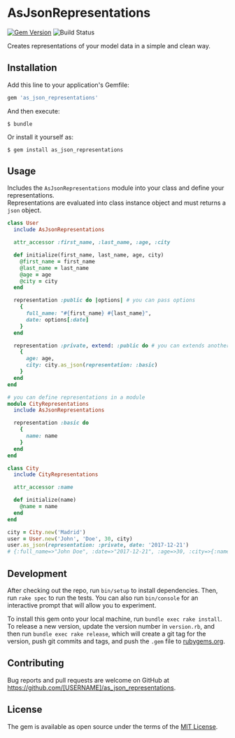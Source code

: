 # AsJsonRepresentations
[![Gem Version](https://badge.fury.io/rb/as_json_representations.svg)](https://badge.fury.io/rb/as_json_representations)
![Build Status](https://travis-ci.org/rjurado01/as_json_representations.svg?branch=master)

Creates representations of your model data in a simple and clean way.

## Installation

Add this line to your application's Gemfile:

```ruby
gem 'as_json_representations'
```

And then execute:

    $ bundle

Or install it yourself as:

    $ gem install as_json_representations

## Usage

Includes the `AsJsonRepresentations` module into your class and define your representations.  
Representations are evaluated into class instance object and must returns a `json` object.

```ruby
class User
  include AsJsonRepresentations

  attr_accessor :first_name, :last_name, :age, :city

  def initialize(first_name, last_name, age, city)
    @first_name = first_name
    @last_name = last_name
    @age = age
    @city = city
  end

  representation :public do |options| # you can pass options
    {
      full_name: "#{first_name} #{last_name}",
      date: options[:date]
    }
  end

  representation :private, extend: :public do # you can extends another representations
    {
      age: age,
      city: city.as_json(representation: :basic)
    }
  end
end

# you can define representations in a module
module CityRepresentations
  include AsJsonRepresentations

  representation :basic do
    {
      name: name
    }
  end
end

class City
  include CityRepresentations

  attr_accessor :name

  def initialize(name)
    @name = name
  end
end

city = City.new('Madrid')
user = User.new('John', 'Doe', 30, city)
user.as_json(representation: :private, date: '2017-12-21')
# {:full_name=>"John Doe", :date=>"2017-12-21", :age=>30, :city=>{:name=>"Madrid"}}
```

## Development

After checking out the repo, run `bin/setup` to install dependencies. Then, run `rake spec` to run the tests. You can also run `bin/console` for an interactive prompt that will allow you to experiment.

To install this gem onto your local machine, run `bundle exec rake install`. To release a new version, update the version number in `version.rb`, and then run `bundle exec rake release`, which will create a git tag for the version, push git commits and tags, and push the `.gem` file to [rubygems.org](https://rubygems.org).

## Contributing

Bug reports and pull requests are welcome on GitHub at https://github.com/[USERNAME]/as_json_representations.

## License

The gem is available as open source under the terms of the [MIT License](https://opensource.org/licenses/MIT).
